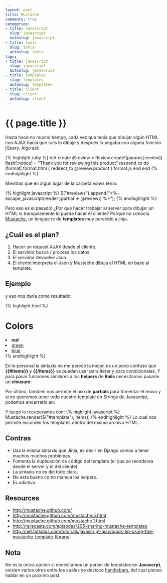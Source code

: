```yaml
--- 
layout: post
title: Mustache
comments: true
categories: 
- title: Javascript
  slug: javascript
  autoslug: javascript
- title: tools
  slug: tools
  autoslug: tools
tags: 
- title: javascript
  slug: javascript
  autoslug: javascript
- title: templates
  slug: templates
  autoslug: templates
- title: client
  slug: client
  autoslug: client
---
```

{{ page.title }}
================
Hasta hace no mucho tiempo, cada vez que tenía que dibujar algún HTML con AJAX hacía que rails lo dibuje y después lo pegaba con alguna función jQuery. Algo así:

{% highlight ruby %}
def create
  @review = Review.create!(params[:review])
  flash[:notice] = "Thank you for reviewing this product"
  respond_to do |format|
    format.html { redirect_to @review.product }
    format.js
  end
end
{% endhighlight %}

Mientras que en algún lugar de la carpeta *views* tenía:

{% highlight javascript %}
    $("#reviews").append("<%= escape_javascript(render(:partial => @review)) %>");
{% endhighlight %}

Pero eso es el pasado! ¿Por qué hacer trabajar al server para dibujar un HTML is tranquilamente lo puede hacer el cliente? Porque no conocía [Mustache](http://mustache.github.com/), un lenguje te de **templates** muy parecido a jinja.

¿Cuál es el plan?
-----------------
1. Hacer un request AJAX desde el cliente.
2. El servidor busca / procesa los datos.
3. El servidor devuelve Json.
4. El cliente interpreta el Json y Mustache dibuja el HTML en base al template.


Ejemplo
-------

<script src="https://gist.github.com/1967208.js"> </script>

y eso nos daría como resultado:

{% highlight html %}
    <h1>Colors</h1>
    <li><strong>red</strong></li>
    <li><a href="#Green">green</a></li>
    <li><a href="#Blue">blue</a></li>
{% endhighlight %}

En lo personal la sintaxis no me parece la mejor, es un poco confuso que **\{\{#items\}\}** y **\{\{/items\}\}** se puedan usar para iterar y para condicionales. Y para pasar funciones similares a los **helpers** de **Rails** necesitamos pasarle un **clousure**:

<script src="https://gist.github.com/1967225.js"> </script>

Por último, también nos permite el uso de **partials** para fomentar el reuso y si no queremos tener todo nuestro template en Strings de Javascript, podemos encerrarlo en:

<script src="https://gist.github.com/1967260.js"> </script>

Y luego lo recuperamos con:
{% highlight javascript %}
Mustache.render($("#template"), items);
{% endhighlight %}
Lo cual nos permite esconder los templates dentro del mismo archivo HTML.

Contras
-------
* Usa la misma sintaxis que Jinja, es decir en Django vamos a tener muchos muchos problemas.
* Fomenta la duplicación de código del template (el que se reenderea desde el server y el del cliente).
* La sintaxis no es del todo clara.
* No está bueno como maneja los helpers.
* Es adictivo.

Resources
---------

* http://mustache.github.com/
* http://mustache.github.com/mustache.5.html
* http://mustache.github.com/mustache.1.html
* http://railscasts.com/episodes/295-sharing-mustache-templates
* http://net.tutsplus.com/tutorials/javascript-ajax/quick-tip-using-the-mustache-template-library/

Nota
----

No es la única opción si necesitamos un parser de templates en **Javascrpt**, existen varios otros entre los cuales yo destaco [handlebars](http://handlebarsjs.com/), del cual pienso hablar en un próximo post.